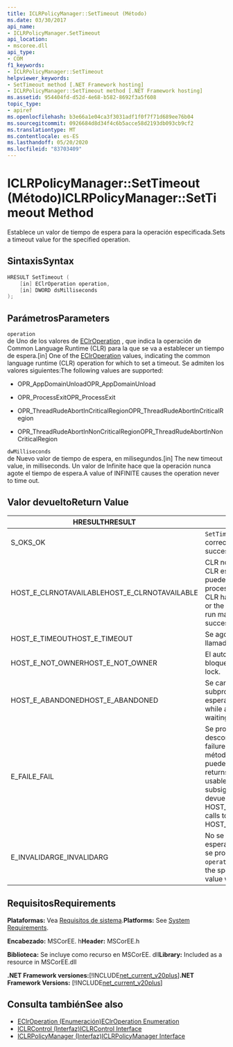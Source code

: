 ```yaml
---
title: ICLRPolicyManager::SetTimeout (Método)
ms.date: 03/30/2017
api_name:
- ICLRPolicyManager.SetTimeout
api_location:
- mscoree.dll
api_type:
- COM
f1_keywords:
- ICLRPolicyManager::SetTimeout
helpviewer_keywords:
- SetTimeout method [.NET Framework hosting]
- ICLRPolicyManager::SetTimeout method [.NET Framework hosting]
ms.assetid: 954404fd-d52d-4e68-b582-8692f3a5f608
topic_type:
- apiref
ms.openlocfilehash: b3e66a1e04ca3f3031adf1f0f7f71d689ee76b04
ms.sourcegitcommit: 0926684d8d34f4c6b5acce58d2193db093cb9cf2
ms.translationtype: MT
ms.contentlocale: es-ES
ms.lasthandoff: 05/20/2020
ms.locfileid: "83703409"
---
```

# <a name="iclrpolicymanagersettimeout-method"></a><span data-ttu-id="b7e17-102">ICLRPolicyManager::SetTimeout (Método)</span><span class="sxs-lookup"><span data-stu-id="b7e17-102">ICLRPolicyManager::SetTimeout Method</span></span>
<span data-ttu-id="b7e17-103">Establece un valor de tiempo de espera para la operación especificada.</span><span class="sxs-lookup"><span data-stu-id="b7e17-103">Sets a timeout value for the specified operation.</span></span>  
  
## <a name="syntax"></a><span data-ttu-id="b7e17-104">Sintaxis</span><span class="sxs-lookup"><span data-stu-id="b7e17-104">Syntax</span></span>  
  
```cpp  
HRESULT SetTimeout (  
    [in] EClrOperation operation,  
    [in] DWORD dsMilliseconds  
);  
```  
  
## <a name="parameters"></a><span data-ttu-id="b7e17-105">Parámetros</span><span class="sxs-lookup"><span data-stu-id="b7e17-105">Parameters</span></span>  
 `operation`  
 <span data-ttu-id="b7e17-106">de Uno de los valores de [EClrOperation](eclroperation-enumeration.md) , que indica la operación de Common Language Runtime (CLR) para la que se va a establecer un tiempo de espera.</span><span class="sxs-lookup"><span data-stu-id="b7e17-106">[in] One of the [EClrOperation](eclroperation-enumeration.md) values, indicating the common language runtime (CLR) operation for which to set a timeout.</span></span> <span data-ttu-id="b7e17-107">Se admiten los valores siguientes:</span><span class="sxs-lookup"><span data-stu-id="b7e17-107">The following values are supported:</span></span>  
  
- <span data-ttu-id="b7e17-108">OPR_AppDomainUnload</span><span class="sxs-lookup"><span data-stu-id="b7e17-108">OPR_AppDomainUnload</span></span>  
  
- <span data-ttu-id="b7e17-109">OPR_ProcessExit</span><span class="sxs-lookup"><span data-stu-id="b7e17-109">OPR_ProcessExit</span></span>  
  
- <span data-ttu-id="b7e17-110">OPR_ThreadRudeAbortInCriticalRegion</span><span class="sxs-lookup"><span data-stu-id="b7e17-110">OPR_ThreadRudeAbortInCriticalRegion</span></span>  
  
- <span data-ttu-id="b7e17-111">OPR_ThreadRudeAbortInNonCriticalRegion</span><span class="sxs-lookup"><span data-stu-id="b7e17-111">OPR_ThreadRudeAbortInNonCriticalRegion</span></span>  
  
 `dwMilliseconds`  
 <span data-ttu-id="b7e17-112">de Nuevo valor de tiempo de espera, en milisegundos.</span><span class="sxs-lookup"><span data-stu-id="b7e17-112">[in] The new timeout value, in milliseconds.</span></span> <span data-ttu-id="b7e17-113">Un valor de Infinite hace que la operación nunca agote el tiempo de espera.</span><span class="sxs-lookup"><span data-stu-id="b7e17-113">A value of INFINITE causes the operation never to time out.</span></span>  
  
## <a name="return-value"></a><span data-ttu-id="b7e17-114">Valor devuelto</span><span class="sxs-lookup"><span data-stu-id="b7e17-114">Return Value</span></span>  
  
|<span data-ttu-id="b7e17-115">HRESULT</span><span class="sxs-lookup"><span data-stu-id="b7e17-115">HRESULT</span></span>|<span data-ttu-id="b7e17-116">Descripción</span><span class="sxs-lookup"><span data-stu-id="b7e17-116">Description</span></span>|  
|-------------|-----------------|  
|<span data-ttu-id="b7e17-117">S_OK</span><span class="sxs-lookup"><span data-stu-id="b7e17-117">S_OK</span></span>|<span data-ttu-id="b7e17-118">`SetTimeout`se devolvió correctamente.</span><span class="sxs-lookup"><span data-stu-id="b7e17-118">`SetTimeout` returned successfully.</span></span>|  
|<span data-ttu-id="b7e17-119">HOST_E_CLRNOTAVAILABLE</span><span class="sxs-lookup"><span data-stu-id="b7e17-119">HOST_E_CLRNOTAVAILABLE</span></span>|<span data-ttu-id="b7e17-120">CLR no se ha cargado en un proceso o CLR está en un estado en el que no puede ejecutar código administrado ni procesar la llamada correctamente.</span><span class="sxs-lookup"><span data-stu-id="b7e17-120">The CLR has not been loaded into a process, or the CLR is in a state in which it cannot run managed code or process the call successfully.</span></span>|  
|<span data-ttu-id="b7e17-121">HOST_E_TIMEOUT</span><span class="sxs-lookup"><span data-stu-id="b7e17-121">HOST_E_TIMEOUT</span></span>|<span data-ttu-id="b7e17-122">Se agotó el tiempo de espera de la llamada.</span><span class="sxs-lookup"><span data-stu-id="b7e17-122">The call timed out.</span></span>|  
|<span data-ttu-id="b7e17-123">HOST_E_NOT_OWNER</span><span class="sxs-lookup"><span data-stu-id="b7e17-123">HOST_E_NOT_OWNER</span></span>|<span data-ttu-id="b7e17-124">El autor de la llamada no posee el bloqueo.</span><span class="sxs-lookup"><span data-stu-id="b7e17-124">The caller does not own the lock.</span></span>|  
|<span data-ttu-id="b7e17-125">HOST_E_ABANDONED</span><span class="sxs-lookup"><span data-stu-id="b7e17-125">HOST_E_ABANDONED</span></span>|<span data-ttu-id="b7e17-126">Se canceló un evento mientras un subproceso o fibra bloqueados estaba esperando en él.</span><span class="sxs-lookup"><span data-stu-id="b7e17-126">An event was canceled while a blocked thread or fiber was waiting on it.</span></span>|  
|<span data-ttu-id="b7e17-127">E_FAIL</span><span class="sxs-lookup"><span data-stu-id="b7e17-127">E_FAIL</span></span>|<span data-ttu-id="b7e17-128">Se produjo un error grave desconocido.</span><span class="sxs-lookup"><span data-stu-id="b7e17-128">An unknown catastrophic failure occurred.</span></span> <span data-ttu-id="b7e17-129">Después de que un método devuelve E_FAIL, CLR ya no se puede usar en el proceso.</span><span class="sxs-lookup"><span data-stu-id="b7e17-129">After a method returns E_FAIL, the CLR is no longer usable within the process.</span></span> <span data-ttu-id="b7e17-130">Las llamadas subsiguientes a métodos de hospedaje devuelven HOST_E_CLRNOTAVAILABLE.</span><span class="sxs-lookup"><span data-stu-id="b7e17-130">Subsequent calls to hosting methods return HOST_E_CLRNOTAVAILABLE.</span></span>|  
|<span data-ttu-id="b7e17-131">E_INVALIDARG</span><span class="sxs-lookup"><span data-stu-id="b7e17-131">E_INVALIDARG</span></span>|<span data-ttu-id="b7e17-132">No se puede establecer un tiempo de espera para el especificado `operation` o se proporcionó un valor no válido para `operation` .</span><span class="sxs-lookup"><span data-stu-id="b7e17-132">A timeout cannot be set for the specified `operation`, or an invalid value was supplied for `operation`.</span></span>|  
  
## <a name="requirements"></a><span data-ttu-id="b7e17-133">Requisitos</span><span class="sxs-lookup"><span data-stu-id="b7e17-133">Requirements</span></span>  
 <span data-ttu-id="b7e17-134">**Plataformas:** Vea [Requisitos de sistema](../../get-started/system-requirements.md).</span><span class="sxs-lookup"><span data-stu-id="b7e17-134">**Platforms:** See [System Requirements](../../get-started/system-requirements.md).</span></span>  
  
 <span data-ttu-id="b7e17-135">**Encabezado:** MSCorEE. h</span><span class="sxs-lookup"><span data-stu-id="b7e17-135">**Header:** MSCorEE.h</span></span>  
  
 <span data-ttu-id="b7e17-136">**Biblioteca:** Se incluye como recurso en MSCorEE. dll</span><span class="sxs-lookup"><span data-stu-id="b7e17-136">**Library:** Included as a resource in MSCorEE.dll</span></span>  
  
 <span data-ttu-id="b7e17-137">**.NET Framework versiones:**[!INCLUDE[net_current_v20plus](../../../../includes/net-current-v20plus-md.md)]</span><span class="sxs-lookup"><span data-stu-id="b7e17-137">**.NET Framework Versions:** [!INCLUDE[net_current_v20plus](../../../../includes/net-current-v20plus-md.md)]</span></span>  
  
## <a name="see-also"></a><span data-ttu-id="b7e17-138">Consulta también</span><span class="sxs-lookup"><span data-stu-id="b7e17-138">See also</span></span>

- [<span data-ttu-id="b7e17-139">EClrOperation (Enumeración)</span><span class="sxs-lookup"><span data-stu-id="b7e17-139">EClrOperation Enumeration</span></span>](eclroperation-enumeration.md)
- [<span data-ttu-id="b7e17-140">ICLRControl (Interfaz)</span><span class="sxs-lookup"><span data-stu-id="b7e17-140">ICLRControl Interface</span></span>](iclrcontrol-interface.md)
- [<span data-ttu-id="b7e17-141">ICLRPolicyManager (Interfaz)</span><span class="sxs-lookup"><span data-stu-id="b7e17-141">ICLRPolicyManager Interface</span></span>](iclrpolicymanager-interface.md)

